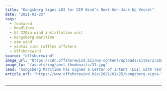 ```yaml
---
title: "Kongsberg Signs LOI for OIM Wind’s Next-Gen Jack-Up Vessel"
date: "2021-01-25"
tags: 
  - featured
  - headlines
  - bt 220iu wind installation unit
  - kongsberg maritime
  - oim wind
  - yantai cimc raffles offshore
  - offshorewind
source: "offshorewind"
image_url: "https://cdn.offshorewind.biz/wp-content/uploads/sites/2/2021/01/25110017/BT-220IU_OIM-Wind.jpg"
image_fp: "/assets/img/post_thumbnails/31.jpg"
lead: "Kongsberg Maritime has signed a Letter of Intent (LOI) with Yantai CIMC Raffles Offshore"
article_url: "https://www.offshorewind.biz/2021/01/25/kongsberg-signs-loi-for-oim-winds-next-gen-jack-up-vessel/"
---
```


---

